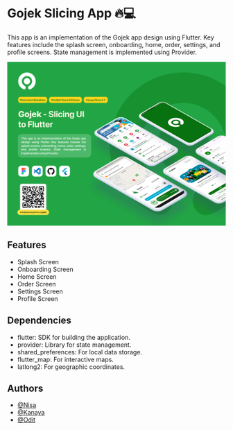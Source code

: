 
# Gojek Slicing App 🔥💻

This app is an implementation of the Gojek app design using Flutter. Key features include the splash screen, onboarding, home, order, settings, and profile screens. State management is implemented using Provider.

![Mockup Slicing Gojek](<Mockup_Slicing_Gojek.png>)

## Features

- Splash Screen
- Onboarding Screen
- Home Screen
- Order Screen
- Settings Screen
- Profile Screen

## Dependencies

- flutter: SDK for building the application.
- provider: Library for state management.
- shared_preferences: For local data storage.
- flutter_map: For interactive maps.
- latlong2: For geographic coordinates.


## Authors

- [@Nisa](https://github.com/Khairunnyisa) 
- [@Kanaya](https://github.com/nayaaasss)
- [@Odit](https://github.com/khadijahpassa)

